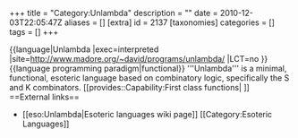 +++
title = "Category:Unlambda"
description = ""
date = 2010-12-03T22:05:47Z
aliases = []
[extra]
id = 2137
[taxonomies]
categories = []
tags = []
+++

{{language|Unlambda
|exec=interpreted
|site=http://www.madore.org/~david/programs/unlambda/
|LCT=no
}}
{{language programming paradigm|functional}}
'''Unlambda''' is a minimal, functional, esoteric language based on combinatory logic, specifically the S and K combinators. [[provides::Capability:First class functions| ]]
==External links==
* [[eso:Unlambda|Esoteric languages wiki page]]
[[Category:Esoteric Languages]]

